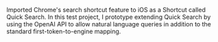 Imported Chrome's search shortcut feature to iOS as a Shortcut called Quick Search. In this test project, I prototype extending Quick Search by using the OpenAI API to allow natural language queries in addition to the standard first-token-to-engine mapping.
